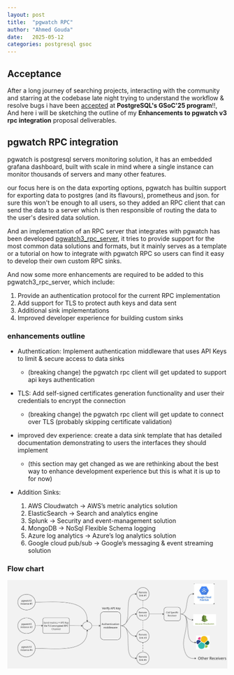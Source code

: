 ```yaml
---
layout: post
title:  "pgwatch RPC"
author: "Ahmed Gouda"
date:   2025-05-12
categories: postgresql gsoc 
---
```

## Acceptance

After a long journey of searching projects, interacting with the community and starring at the codebase late night trying to understand the workflow & resolve bugs i have been [accepted](https://summerofcode.withgoogle.com/programs/2025/projects/4Be9mT3p) at __PostgreSQL's GSoC'25 program__!!, And here i will be sketching the outline of my __Enhancements to pgwatch v3 rpc integration__ proposal deliverables. 

## pgwatch RPC integration

pgwatch is postgresql servers monitoring solution, it has an embedded grafana dashboard, built with scale in mind where a single instance can monitor thousands of servers and many other features.

our focus here is on the data exporting options, pgwatch has builtin support for exporting data to postgres (and its flavours), prometheus and json. for sure this won't be enough to all users, so they added an RPC client that can send the data to a server which is then responsible of routing the data to the user's desired data solution.

And an implementation of an RPC server that integrates with pgwatch has been developed [pgwatch3_rpc_server](https://github.com/destrex271/pgwatch3_rpc_server), it tries to provide support for the most common data solutions and formats, but it mainly serves as a template or a tutorial on how to integrate with pgwatch RPC so users can find it easy to develop their own custom RPC sinks.

And now some more enhancements are required to be added to this pgwatch3_rpc_server, which include:
1. Provide an authentication protocol for the current RPC implementation
2. Add support for TLS to protect auth keys and data sent
3. Additional sink implementations 
4. Improved developer experience for building custom sinks

### enhancements outline
- Authentication: Implement authentication middleware that uses API Keys to limit &
secure access to data sinks
  - (breaking change) the pgwatch rpc client will get updated to support api keys authentication

- TLS: Add self-signed certificates generation functionality and user their credentials to encrypt the connection
  - (breaking change) the pgwatch rpc client will get update to connect over TLS (probably skipping certificate validation)

- improved dev experience: create a data sink template that has detailed documentation demonstrating to users the interfaces they should implement
  - (this section may get changed as we are rethinking about the best way to enhance development experience but this is what it is up to for now)

- Addition Sinks:
  1. ​AWS Cloudwatch -> AWS’s metric analytics solution
  2. ElasticSearch -> Search and analytics engine
  3. Splunk -> Security and event-management solution
  4. MongoDB -> NoSql Flexible Schema logging
  5. Azure log analytics -> Azure’s log analytics solution
  6. Google cloud pub/sub -> Google’s messaging & event streaming solution

### Flow chart
![Flow Chart](/assets/images/Flowchart.jpg)